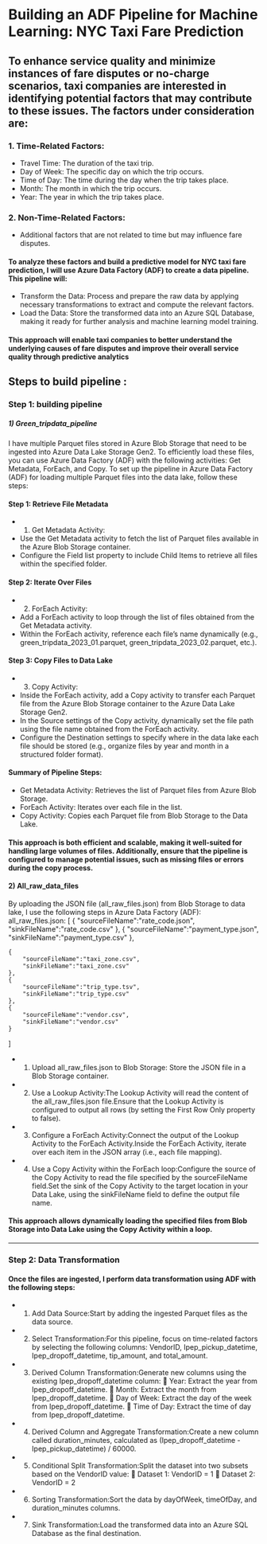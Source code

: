# Building an ADF Pipeline for Machine Learning: NYC Taxi Fare Prediction
## To enhance service quality and minimize instances of fare disputes or no-charge scenarios, taxi companies are interested in identifying potential factors that may contribute to these issues. The factors under consideration are:
### 1.	Time-Related Factors:
- 	Travel Time: The duration of the taxi trip.
- 	Day of Week: The specific day on which the trip occurs.
- 	Time of Day: The time during the day when the trip takes place.
- 	Month: The month in which the trip occurs.
- 	Year: The year in which the trip takes place.
### 2.	Non-Time-Related Factors:
- 	Additional factors that are not related to time but may influence fare disputes.
#### To analyze these factors and build a predictive model for NYC taxi fare prediction, I will use Azure Data Factory (ADF) to create a data pipeline. This pipeline will:
- 	Transform the Data: Process and prepare the raw data by applying necessary transformations to extract and compute the relevant factors.
- 	Load the Data: Store the transformed data into an Azure SQL Database, making it ready for further analysis and machine learning model training.
#### This approach will enable taxi companies to better understand the underlying causes of fare disputes and improve their overall service quality through predictive analytics

## Steps to build pipeline :
### Step 1: building pipeline 
##### 1)	Green_tripdata_pipeline
I have multiple Parquet files stored in Azure Blob Storage that need to be ingested into Azure Data Lake Storage Gen2. To efficiently load these files, you can use Azure Data Factory (ADF) with the following activities: Get Metadata, ForEach, and Copy.
To set up the pipeline in Azure Data Factory (ADF) for loading multiple Parquet files into the data lake, follow these steps:
#### Step 1: Retrieve File Metadata
- 1.	Get Metadata Activity:
-	Use the Get Metadata activity to fetch the list of Parquet files available in the Azure Blob Storage container.
-	Configure the Field list property to include Child Items to retrieve all files within the specified folder.
#### Step 2: Iterate Over Files
- 2.	ForEach Activity:
-	Add a ForEach activity to loop through the list of files obtained from the Get Metadata activity.
-	Within the ForEach activity, reference each file’s name dynamically (e.g., green_tripdata_2023_01.parquet, green_tripdata_2023_02.parquet, etc.).
#### Step 3: Copy Files to Data Lake
- 3.	Copy Activity:
-	Inside the ForEach activity, add a Copy activity to transfer each Parquet file from the Azure Blob Storage container to the Azure Data Lake Storage Gen2.
-	In the Source settings of the Copy activity, dynamically set the file path using the file name obtained from the ForEach activity.
-	Configure the Destination settings to specify where in the data lake each file should be stored (e.g., organize files by year and month in a structured folder format).
#### Summary of Pipeline Steps:
-	Get Metadata Activity: Retrieves the list of Parquet files from Azure Blob Storage.
-	ForEach Activity: Iterates over each file in the list.
-	Copy Activity: Copies each Parquet file from Blob Storage to the Data Lake.
#### This approach is both efficient and scalable, making it well-suited for handling large volumes of files. Additionally, ensure that the pipeline is configured to manage potential issues, such as missing files or errors during the copy process.

#### 2)	All_raw_data_files
By uploading the JSON file (all_raw_files.json) from Blob Storage to data lake, I use the following steps in Azure Data Factory (ADF):
all_raw_files.json:
[
    {
        "sourceFileName":"rate_code.json",
        "sinkFileName":"rate_code.csv"
    },
    {
        "sourceFileName":"payment_type.json",
        "sinkFileName":"payment_type.csv"
    },

    {
        "sourceFileName":"taxi_zone.csv",
        "sinkFileName":"taxi_zone.csv"
    },
    {
        "sourceFileName":"trip_type.tsv",
        "sinkFileName":"trip_type.csv"
    },
    {
        "sourceFileName":"vendor.csv",
        "sinkFileName":"vendor.csv"
    }
]


- 1.	Upload all_raw_files.json to Blob Storage: Store the JSON file in a Blob Storage container.
- 2.	Use a Lookup Activity:The Lookup Activity will read the content of the all_raw_files.json file.Ensure that the Lookup Activity is configured to output all rows (by setting the First Row Only property to false).
- 3.	Configure a ForEach Activity:Connect the output of the Lookup Activity to the ForEach Activity.Inside the ForEach Activity, iterate over each item in the JSON array (i.e., each file mapping).
- 4.	Use a Copy Activity within the ForEach loop:Configure the source of the Copy Activity to read the file specified by the sourceFileName field.Set the sink of the Copy Activity to the target location in your Data Lake, using the sinkFileName field to define the output file name.
#### This approach allows  dynamically loading the specified files from Blob Storage into Data Lake using the Copy Activity within a loop. 

________________________________________
### Step 2: Data Transformation
#### Once the files are ingested, I perform data transformation using ADF with the following steps:
- 1.	Add Data Source:Start by adding the ingested Parquet files as the data source.
- 2.	Select Transformation:For this pipeline, focus on time-related factors by selecting the following columns: VendorID, Ipep_pickup_datetime, Ipep_dropoff_datetime, tip_amount, and total_amount.
- 3.	Derived Column Transformation:Generate new columns using the existing Ipep_dropoff_datetime column:
	Year: Extract the year from Ipep_dropoff_datetime.
	Month: Extract the month from Ipep_dropoff_datetime.
	Day of Week: Extract the day of the week from Ipep_dropoff_datetime.
	Time of Day: Extract the time of day from Ipep_dropoff_datetime.
- 4.	Derived Column and Aggregate Transformation:Create a new column called duration_minutes, calculated as (Ipep_dropoff_datetime - Ipep_pickup_datetime) / 60000.
- 5.	Conditional Split Transformation:Split the dataset into two subsets based on the VendorID value:
	Dataset 1: VendorID = 1
	Dataset 2: VendorID = 2
- 6.	Sorting Transformation:Sort the data by dayOfWeek, timeOfDay, and duration_minutes columns.
- 7.	Sink Transformation:Load the transformed data into an Azure SQL Database as the final destination.
